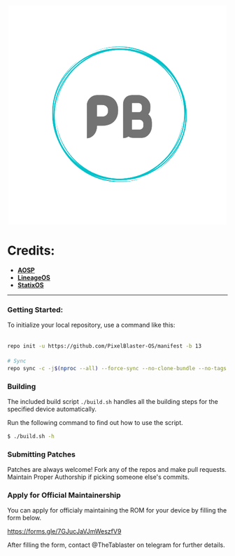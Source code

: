 <p align="center">
  <img src="PixelBlaster.png" />
</p>  

Credits:
=======
 * [**AOSP**](https://android.googlesource.com)
 * [**LineageOS**](https://github.com/LineageOS)
 * [**StatixOS**](https://github.com/StatixOS)

-----------------------------------------------------------------------------

### Getting Started: ###

To initialize your local repository, use a command like this:

```bash

repo init -u https://github.com/PixelBlaster-OS/manifest -b 13

# Sync
repo sync -c -j$(nproc --all) --force-sync --no-clone-bundle --no-tags
```

### Building ###

The included build script `./build.sh` handles all the building steps for the specified device
automatically.

Run the following command to find out how to use the script.
```bash
$ ./build.sh -h
```

### Submitting Patches ###

Patches are always welcome! Fork any of the repos and make pull requests. Maintain Proper Authorship if picking someone else's commits.

### Apply for Official Maintainership ###

You can apply for officialy maintaining the ROM for your device by filling the form below.

https://forms.gle/7GJucJaVJmWeszfV9

After filling the form, contact @TheTablaster on telegram for further details.